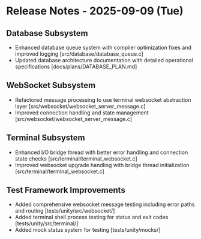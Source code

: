 # Release Notes - 2025-09-09 (Tue)

## Database Subsystem

- Enhanced database queue system with compiler optimization fixes and improved logging [src/database/database_queue.c]
- Updated database architecture documentation with detailed operational specifications [docs/plans/DATABASE_PLAN.md]

## WebSocket Subsystem

- Refactored message processing to use terminal websocket abstraction layer [src/websocket/websocket_server_message.c]
- Improved connection handling and state management [src/websocket/websocket_server_message.c]

## Terminal Subsystem

- Enhanced I/O bridge thread with better error handling and connection state checks [src/terminal/terminal_websocket.c]
- Improved websocket upgrade handling with bridge thread initialization [src/terminal/terminal_websocket.c]

## Test Framework Improvements

- Added comprehensive websocket message testing including error paths and routing [tests/unity/src/websocket/]
- Added terminal shell process testing for status and exit codes [tests/unity/src/terminal/]
- Added mock status system for testing [tests/unity/mocks/]